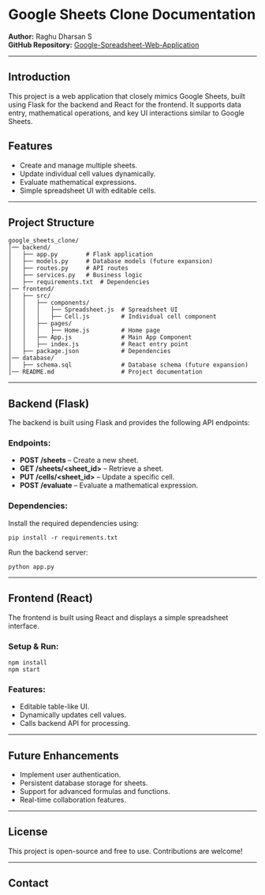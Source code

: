 # Google Sheets Clone Documentation

**Author:** Raghu Dharsan S  
**GitHub Repository:** [Google-Spreadsheet-Web-Application](https://github.com/srdraghu/Google-Spreadsheet-Web-Application)

---

## Introduction
This project is a web application that closely mimics Google Sheets, built using Flask for the backend and React for the frontend. It supports data entry, mathematical operations, and key UI interactions similar to Google Sheets.

## Features
- Create and manage multiple sheets.
- Update individual cell values dynamically.
- Evaluate mathematical expressions.
- Simple spreadsheet UI with editable cells.

---

## Project Structure
```
google_sheets_clone/
│── backend/
│   ├── app.py        # Flask application
│   ├── models.py     # Database models (future expansion)
│   ├── routes.py     # API routes
│   ├── services.py   # Business logic
│   ├── requirements.txt  # Dependencies
│── frontend/
│   ├── src/
│   │   ├── components/
│   │   │   ├── Spreadsheet.js  # Spreadsheet UI
│   │   │   ├── Cell.js         # Individual cell component
│   │   ├── pages/
│   │   │   ├── Home.js         # Home page
│   │   ├── App.js              # Main App Component
│   │   ├── index.js            # React entry point
│   ├── package.json            # Dependencies
│── database/
│   ├── schema.sql              # Database schema (future expansion)
│── README.md                   # Project documentation
```

---

## Backend (Flask)
The backend is built using Flask and provides the following API endpoints:

### Endpoints:
- **POST /sheets** – Create a new sheet.
- **GET /sheets/<sheet_id>** – Retrieve a sheet.
- **PUT /cells/<sheet_id>** – Update a specific cell.
- **POST /evaluate** – Evaluate a mathematical expression.

### Dependencies:
Install the required dependencies using:
```
pip install -r requirements.txt
```

Run the backend server:
```
python app.py
```

---

## Frontend (React)
The frontend is built using React and displays a simple spreadsheet interface.

### Setup & Run:
```
npm install
npm start
```

### Features:
- Editable table-like UI.
- Dynamically updates cell values.
- Calls backend API for processing.

---

## Future Enhancements
- Implement user authentication.
- Persistent database storage for sheets.
- Support for advanced formulas and functions.
- Real-time collaboration features.

---

## License
This project is open-source and free to use. Contributions are welcome!

---

## Contact


